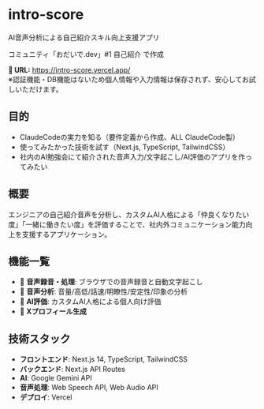 # intro-score
AI音声分析による自己紹介スキル向上支援アプリ

コミュニティ「おだいで.dev」#1 自己紹介 で作成

**🔗 URL:** https://intro-score.vercel.app/  
※認証機能・DB機能はないため個人情報や入力情報は保存されず、安心してお試しいただけます。

## 目的
- ClaudeCodeの実力を知る（要件定義から作成、ALL ClaudeCode製）
- 使ってみたかった技術を試す（Next.js, TypeScript, TailwindCSS）
- 社内のAI勉強会にて紹介された音声入力/文字起こし/AI評価のアプリを作ってみたい

## 概要
エンジニアの自己紹介音声を分析し、カスタムAI人格による「仲良くなりたい度」「一緒に働きたい度」を評価することで、社内外コミュニケーション能力向上を支援するアプリケーション。

## 機能一覧
- 🎤 **音声録音・処理**: ブラウザでの音声録音と自動文字起こし
- 🎵 **音声分析**: 音量/高低/話速/明瞭性/安定性/印象の分析
- 🤖 **AI評価**: カスタムAI人格による個人向け評価
- 📱 **Xプロフィール生成**

## 技術スタック
- **フロントエンド**: Next.js 14, TypeScript, TailwindCSS
- **バックエンド**: Next.js API Routes
- **AI**: Google Gemini API
- **音声処理**: Web Speech API, Web Audio API
- **デプロイ**: Vercel
